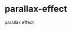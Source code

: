 # parallax-effect
parallax effect  <h5> <a href='https://hadioryanipr.github.io/parallax-effect/'> </a></h5>

